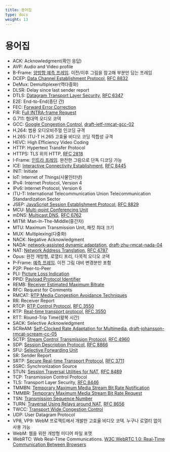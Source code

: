 ```yaml
---
title: 용어집
type: docs
weight: 13
---
```


# 용어집

* ACK: Acknowledgment(확인 응답)
* AVP: Audio and Video profile
* B-Frame: [양방향 예측 프레임](../06-media-communication/#intra-and-inter-frame-compression). 이전/이후 그림을 참고해 부분만 담는 프레임
* DCEP: [Data Channel Establishment Protocol](../07-data-communication/#dcep), [RFC 8832](https://datatracker.ietf.org/doc/html/rfc8832)
* DeMux: Demultiplexer(역다중화)
* DLSR: Delay since last sender report
* DTLS: [Datagram Transport Layer Security](../04-securing/#dtls), [RFC 6347](https://datatracker.ietf.org/doc/html/rfc6347)
* E2E: End-to-End(종단 간)
* FEC: [Forward Error Correction](../06-media-communication/#forward-error-correction)
* FIR: [Full INTRA-frame Request](../06-media-communication/#full-intra-frame-request-fir-and-picture-loss-indication-pli)
* G.711: 협대역 오디오 코덱
* GCC: [Google Congestion Control](../06-media-communication/#google-congestion-control-gcc), [draft-ietf-rmcat-gcc-02](https://datatracker.ietf.org/doc/html/draft-ietf-rmcat-gcc-02)
* H.264: 범용 오디오비주얼 인코딩 규격
* H.265: ITU-T H.265 고효율 비디오 코딩 적합성 규격
* HEVC: High Efficiency Video Coding
* HTTP: Hypertext Transfer Protocol
* HTTPS: TLS 위의 HTTP, [RFC 2818](https://datatracker.ietf.org/doc/html/rfc2818)
* I-Frame: [인트라 프레임](../06-media-communication/#intra-and-inter-frame-compression). 완전한 그림으로 단독 디코딩 가능
* ICE: [Interactive Connectivity Establishment](../03-connecting/#ice), [RFC 8445](https://datatracker.ietf.org/doc/html/rfc8445)
* INIT: Initiate
* IoT: Internet of Things(사물인터넷)
* IPv4: Internet Protocol, Version 4
* IPv6: Internet Protocol, Version 6
* ITU-T: International Telecommunication Union Telecommunication Standardization Sector
* JSEP: [JavaScript Session Establishment Protocol](../02-signaling/#what-is-the-session-description-protocol-sdp), [RFC 8829](https://datatracker.ietf.org/doc/html/rfc8829)
* MCU: [Multi-point Conferencing Unit](../08-applied-webrtc/#mcu)
* mDNS: [Multicast DNS](../03-connecting/#mdns), [RFC 6762](https://datatracker.ietf.org/doc/html/rfc6762)
* MITM: Man-In-The-Middle(중간자)
* MTU: Maximum Transmission Unit, 패킷 최대 크기
* MUX: Multiplexing(다중화)
* NACK: Negative Acknowledgment
* NADA: [network-assisted dynamic adaptation](../06-media-communication/#bandwidth-estimation-alternatives), [draft-zhu-rmcat-nada-04](https://tools.ietf.org/html/draft-zhu-rmcat-nada-04)
* NAT: [Network Address Translation](../03-connecting/#nat-mapping), [RFC 4787](https://datatracker.ietf.org/doc/html/rfc4787)
* Opus: 완전 개방형, 로열티 프리, 다목적 오디오 코덱
* P-Frame: [예측 프레임](../06-media-communication/#intra-and-inter-frame-compression). 이전 그림 대비 변경분만 포함
* P2P: Peer-to-Peer
* PLI: [Picture Loss Indication](../06-media-communication/#full-intra-frame-request-fir-and-picture-loss-indication-pli)
* PPID: [Payload Protocol Identifier](../07-data-communication/#payload-protocol-identifier)
* REMB: [Receiver Estimated Maximum Bitrate](../06-media-communication/#tmmbr-tmmbn-and-remb)
* RFC: Request for Comments
* RMCAT: [RTP Media Congestion Avoidance Techniques](../06-media-communication/#generating-a-bandwidth-estimate)
* RR: Receiver Report
* RTCP: [RTP Control Protocol](../10-history-of-webrtc/#rtp), [RFC 3550](https://datatracker.ietf.org/doc/html/rfc3550)
* RTP: [Real-time transport protocol](../10-history-of-webrtc/#rtp), [RFC 3550](https://datatracker.ietf.org/doc/html/rfc3550)
* RTT: Round-Trip Time(왕복 시간)
* SACK: Selective Acknowledgment
* SCReAM: [Self-Clocked Rate Adaptation for Multimedia](../06-media-communication/#bandwidth-estimation-alternatives), [draft-johansson-rmcat-scream-cc-05](https://tools.ietf.org/html/draft-johansson-rmcat-scream-cc-05)
* SCTP: [Stream Control Transmission Protocol](../07-data-communication/#stream-control-transmission-protocol), [RFC 4960](https://datatracker.ietf.org/doc/html/rfc4960)
* SDP: [Session Description Protocol](../02-signaling/#what-is-the-session-description-protocol-sdp), [RFC 8866](https://datatracker.ietf.org/doc/html/rfc8866)
* SFU: [Selective Forwarding Unit](../08-applied-webrtc/#selective-forwarding-unit)
* SR: Sender Report
* SRTP: [Secure Real-time Transport Protocol](../04-securing/#srtp), [RFC 3711](https://datatracker.ietf.org/doc/html/rfc3711)
* SSRC: Synchronization Source
* STUN: [Session Traversal Utilities for NAT](../03-connecting/#stun), [RFC 8489](https://datatracker.ietf.org/doc/html/rfc8489)
* TCP: Transmission Control Protocol
* TLS: Transport Layer Security, [RFC 8446](https://datatracker.ietf.org/doc/html/rfc8446)
* TMMBN: [Temporary Maximum Media Stream Bit Rate Notification](../06-media-communication/#tmmbr-tmmbn-and-remb)
* TMMBR: [Temporary Maximum Media Stream Bit Rate Request](../06-media-communication/#tmmbr-tmmbn-and-remb)
* TSN: [Transmission Sequence Number](../07-data-communication/#transmission-sequence-number)
* TURN: [Traversal Using Relays around NAT](../03-connecting/#turn), [RFC 8656](https://datatracker.ietf.org/doc/html/rfc8656)
* TWCC: [Transport Wide Congestion Control](../06-media-communication/#transport-wide-congestion-control)
* UDP: User Datagram Protocol
* VP8, VP9: WebM 프로젝트에서 개발한 고효율 비디오 코덱. 누구나 로열티 없이 사용 가능
* WebM: 웹을 위한 개방형 미디어 파일 포맷
* WebRTC: Web Real-Time Communications. [W3C WebRTC 1.0: Real-Time Communication Between Browsers](https://www.w3.org/TR/webrtc/)

